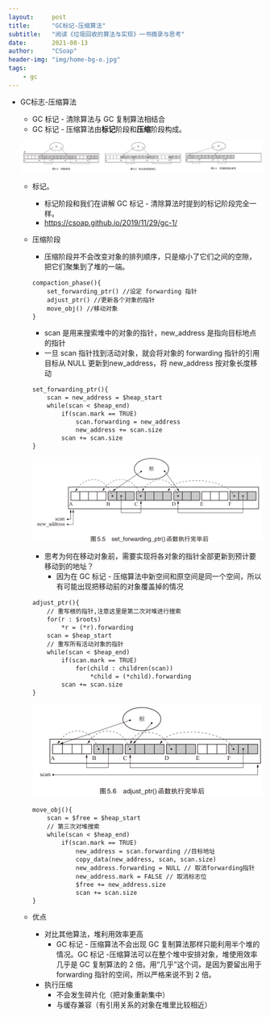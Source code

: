 ```yaml
---
layout:     post
title:      "GC标记-压缩算法"
subtitle:   "阅读《垃圾回收的算法与实现》一书摘录与思考"
date:       2021-08-13
author:     "CSoap"
header-img: "img/home-bg-o.jpg"
tags:
    - gc
---
```

- GC标志-压缩算法
    -  GC 标记 - 清除算法与 GC 复制算法相结合
    - GC 标记 - 压缩算法由**标记**阶段和**压缩**阶段构成。

    ![GC 标记 -压缩算法](/img/in-post/post-js-version/gc_17.png "GC 标记 -压缩算法")

    - 标记。
        - 标记阶段和我们在讲解 GC 标记 - 清除算法时提到的标记阶段完全一样。
        - https://csoap.github.io/2019/11/29/gc-1/
    - 压缩阶段
        - 压缩阶段并不会改变对象的排列顺序，只是缩小了它们之间的空隙，把它们聚集到了堆的一端。

        ```
        compaction_phase(){
            set_forwarding_ptr() //设定 forwarding 指针
            adjust_ptr() //更新各个对象的指针
            move_obj() //移动对象
        }
        ```
        - scan 是用来搜索堆中的对象的指针，new_address 是指向目标地点的指针
        - 一旦 scan 指针找到活动对象，就会将对象的 forwarding 指针的引用目标从 NULL 更新到new_address，将 new_address 按对象长度移动

        ```
        set_forwarding_ptr(){
            scan = new_address = $heap_start
            while(scan < $heap_end)
                if(scan.mark == TRUE)
                    scan.forwarding = new_address
                    new_address += scan.size
                scan += scan.size
        }
        ```

        ![set_forwarding_ptr()函数执行完毕后](/img/in-post/post-js-version/gc_18.png "set_forwarding_ptr()函数执行完毕后")

        - 思考为何在移动对象前，需要实现将各对象的指针全部更新到预计要移动到的地址？
            - 因为在 GC 标记 - 压缩算法中新空间和原空间是同一个空间，所以有可能出现把移动前的对象覆盖掉的情况
        
        ```
        adjust_ptr(){
            // 重写根的指针,注意这里是第二次对堆进行搜索
            for(r : $roots)
                *r = (*r).forwarding
            scan = $heap_start
            // 重写所有活动对象的指针
            while(scan < $heap_end)
                if(scan.mark == TRUE)
                    for(child : children(scan))
                        *child = (*child).forwarding
                scan += scan.size
        }
        ```

        ![adjust_ptr()函数执行完毕后](/img/in-post/post-js-version/gc_19.png "adjust_ptr()函数执行完毕后")

        ```
        move_obj(){
            scan = $free = $heap_start
            // 第三次对堆搜索
            while(scan < $heap_end)
                if(scan.mark == TRUE)
                    new_address = scan.forwarding //目标地址
                    copy_data(new_address, scan, scan.size)
                    new_address.forwarding = NULL // 取消forwarding指针
                    new_address.mark = FALSE // 取消标志位
                    $free += new_address.size
                    scan += scan.size
        }
        ```

    - 优点
        - 对比其他算法，堆利用效率更高
            -  GC 标记 - 压缩算法不会出现 GC 复制算法那样只能利用半个堆的情况。GC 标记 -压缩算法可以在整个堆中安排对象，堆使用效率几乎是 GC 复制算法的 2 倍。用“几乎”这个词，是因为要留出用于 forwarding 指针的空间，所以严格来说不到 2 倍。
        - 执行压缩
            - 不会发生碎片化（把对象重新集中）
            - 与缓存兼容（有引用关系的对象在堆里比较相近）